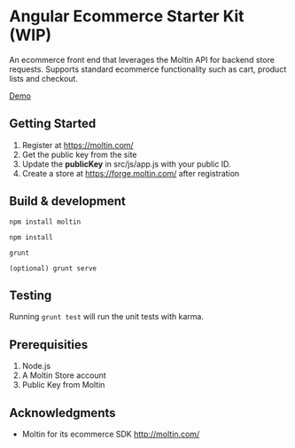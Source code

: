 # Angular Ecommerce Starter Kit (WIP)

An ecommerce front end that leverages the Moltin API for backend store requests. Supports standard ecommerce functionality such as cart, product lists and checkout.

[Demo](http://alastairpurvis.com/samples/angularcommerce)

## Getting Started

1. Register at https://moltin.com/
2. Get the public key from the site
3. Update the <strong>publicKey</strong> in src/js/app.js with your public ID.
4. Create a store at https://forge.moltin.com/ after registration


## Build & development
```
npm install moltin
```
```
npm install
```
```
grunt
```
```
(optional) grunt serve
```


## Testing

Running `grunt test` will run the unit tests with karma.

## Prerequisities

1. Node.js
2. A Moltin Store account
3. Public Key from Moltin

## Acknowledgments

* Moltin for its ecommerce SDK http://moltin.com/
